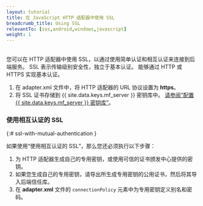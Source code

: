 ```yaml
---
layout: tutorial
title: 在 JavaScript HTTP 适配器中使用 SSL
breadcrumb_title: Using SSL
relevantTo: [ios,android,windows,javascript]
weight: 1
---
```

<!-- NLS_CHARSET=UTF-8 -->
<br/>
您可以在 HTTP 适配器中使用 SSL，以通过使用简单认证和相互认证来连接到后端服务。  
SSL 表示传输级别安全性，独立于基本认证。 能够通过 HTTP 或 HTTPS 实现基本认证。

1. 在 adapter.xml 文件中，将 HTTP 适配器的 URL 协议设置为 <b>https</b>。
2. 将 SSL 证书存储到 {{ site.data.keys.mf_server }} 密钥库中。 [请参阅“配置 {{ site.data.keys.mf_server }} 密钥库”](../../../../authentication-and-security/configuring-the-mobilefirst-server-keystore/)。

### 使用相互认证的 SSL
{:# ssl-with-mutual-authentication }

如果使用“使用相互认证的 SSL”，那么您还必须执行以下步骤：

1. 为 HTTP 适配器生成自己的专用密钥，或使用可信的证书颁发中心提供的密钥。
2. 如果您生成自己的专用密钥，请导出所生成专用密钥的公用证书，然后将其导入后端信任库。
3. 在 **adapter.xml** 文件的 `connectionPolicy` 元素中为专用密钥定义别名和密码。 
